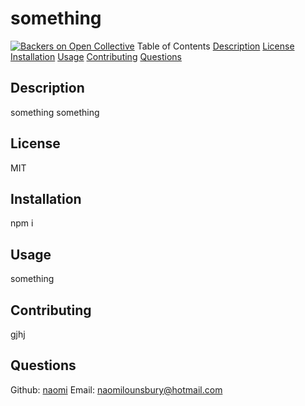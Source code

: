 # something
<a href="#backers"><img alt="Backers on Open Collective" src="https://opencollective.com/docsify/backers/badge.svg?style=flat-square"></a>
  Table of Contents
  [Description](#description)
  [License](#license)
  [Installation](#installation)
  [Usage](#usage)
  [Contributing](#contributing)
  [Questions](#questions)

  ## Description
  something something
  ## License
  MIT
  ## Installation
  npm i
  ## Usage 
  something
  ## Contributing
  gjhj
  ## Questions
  Github: [naomi](github.com/naomi)
  Email: naomilounsbury@hotmail.com
  